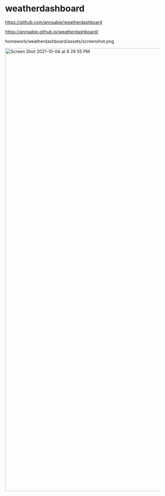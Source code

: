 # weatherdashboard

https://github.com/annsabie/weatherdashboard

https://annsabie.github.io/weatherdashboard/

homework/weatherdashboard/assets/screenshot.png 

<img width="1440" alt="Screen Shot 2021-10-04 at 8 29 55 PM" src="https://user-images.githubusercontent.com/89747760/135946548-7c54b7d9-f475-40ec-8d51-b77828cf3c64.png">

